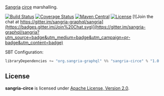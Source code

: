 [Sangria](http://sangria-graphql.org/) [circe](http://circe.io) marshalling.

[![Build Status](https://travis-ci.org/sangria-graphql/sangria-circe.svg?branch=master)](https://travis-ci.org/sangria-graphql/sangria-circe) [![Coverage Status](http://coveralls.io/repos/sangria-graphql/sangria-circe/badge.svg?branch=master&service=github)](http://coveralls.io/github/sangria-graphql/sangria-circe?branch=master) [![Maven Central](https://maven-badges.herokuapp.com/maven-central/org.sangria-graphql/sangria-circe_2.11/badge.svg)](https://maven-badges.herokuapp.com/maven-central/org.sangria-graphql/sangria-circe_2.11) [![License](http://img.shields.io/:license-Apache%202-brightgreen.svg)](http://www.apache.org/licenses/LICENSE-2.0.txt) [![Join the chat at https://gitter.im/sangria-graphql/sangria](https://badges.gitter.im/Join%20Chat.svg)](https://gitter.im/sangria-graphql/sangria?utm_source=badge&utm_medium=badge&utm_campaign=pr-badge&utm_content=badge)

SBT Configuration:

```scala
libraryDependencies += "org.sangria-graphql" %% "sangria-circe" % "1.0.0"
```

## License

**sangria-circe** is licensed under [Apache License, Version 2.0](http://www.apache.org/licenses/LICENSE-2.0).
